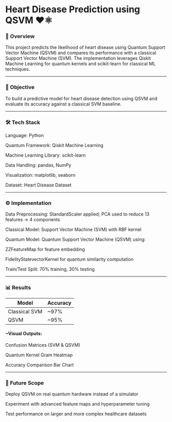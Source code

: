 # Heart Disease Prediction using QSVM ❤️⚛️

### 📌 Overview

This project predicts the likelihood of heart disease using Quantum Support Vector Machine (QSVM) and compares its performance with a classical Support Vector Machine (SVM).
The implementation leverages Qiskit Machine Learning for quantum kernels and scikit-learn for classical ML techniques.


---

### 🎯 Objective

To build a predictive model for heart disease detection using QSVM and evaluate its accuracy against a classical SVM baseline.


---

### 🛠️ Tech Stack

Language: Python

Quantum Framework: Qiskit Machine Learning

Machine Learning Library: scikit-learn

Data Handling: pandas, NumPy

Visualization: matplotlib, seaborn

Dataset: Heart Disease Dataset



---

### ⚙️ Implementation

Data Preprocessing: StandardScaler applied; PCA used to reduce 13 features → 4 components

Classical Model: Support Vector Machine (SVM) with RBF kernel

Quantum Model: Quantum Support Vector Machine (QSVM) using:

ZZFeatureMap for feature embedding

FidelityStatevectorKernel for quantum similarity computation


Train/Test Split: 70% training, 30% testing



---

### 📊 Results

| Model |	Accuracy |
|-------|----------|
| Classical SVM |	~97% |
| QSVM | ~95% |


#### ~Visual Outputs:

Confusion Matrices (SVM & QSVM)

Quantum Kernel Gram Heatmap

Accuracy Comparison Bar Chart



---

### 🚀 Future Scope

Deploy QSVM on real quantum hardware instead of a simulator

Experiment with advanced feature maps and hyperparameter tuning

Test performance on larger and more complex healthcare datasets

